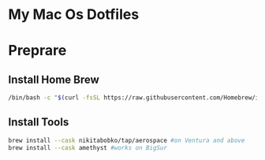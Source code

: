 # My Mac Os Dotfiles

# Preprare

## Install Home Brew
```bash
/bin/bash -c "$(curl -fsSL https://raw.githubusercontent.com/Homebrew/install/HEAD/install.sh)"
```
## Install Tools
```bash
brew install --cask nikitabobko/tap/aerospace #on Ventura and above
brew install --cask amethyst #works on BigSur
```
